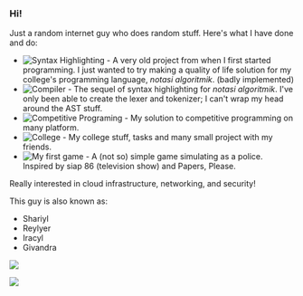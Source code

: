 ### Hi!

Just a random internet guy who does random stuff. Here's what I have done and do:
- ![Syntax Highlighting](https://github.com/Reylyer/syntax-highlighting-notasi-algoritmik-inggriani-liem) - A very old project from when I first started programming. I just wanted to try making a quality of life solution for my college's programming language, *notasi algoritmik*. (badly implemented)
- ![Compiler](https://github.com/Reylyer/shariyl-compiler-collection-python) - The sequel of syntax highlighting for *notasi algoritmik*. I've only been able to create the lexer and tokenizer; I can't wrap my head around the AST stuff.
- ![Competitive Programing](https://github.com/Reylyer/not-so-competitive) - My solution to competitive programming on many platform.
- ![College](https://github.com/orgs/Tugasnya-Givandra/repositories) - My college stuff, tasks and many small project with my friends.
- ![My first game](https://github.com/orgs/Shariyl-Corporation/teams/decel-studios/repositories) - A (not so) simple game simulating as a police. Inspired by siap 86 (television show) and Papers, Please. 

Really interested in cloud infrastructure, networking, and security!

This guy is also known as:
- Shariyl
- Reylyer
- Iracyl
- Givandra

<img src="https://www.codewars.com/users/Reylyer/badges/large">

![](https://count.getloli.com/get/@:Shariyl)
<!--
**Reylyer/Reylyer** is a ✨ _special_ ✨ repository because its `README.md` (this file) appears on your GitHub profile.

Here are some ideas to get you started:

- 🔭 I’m currently working on ...
- 🌱 I’m currently learning ...
- 👯 I’m looking to collaborate on ...
- 🤔 I’m looking for help with ...
- 💬 Ask me about ...
- 📫 How to reach me: ...
- 😄 Pronouns: ...
- ⚡ Fun fact: ...
-->
